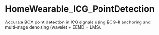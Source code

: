 # HomeWearable_ICG_PointDetection
Accurate BCX point detection in ICG signals using ECG-R anchoring and multi-stage denoising (wavelet + EEMD + LMS).

